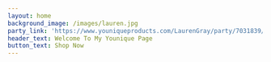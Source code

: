 ```yaml
---
layout: home
background_image: /images/lauren.jpg
party_link: 'https://www.youniqueproducts.com/LaurenGray/party/7031839/view'
header_text: Welcome To My Younique Page
button_text: Shop Now
---
```

